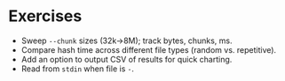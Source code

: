 # Exercises

- Sweep `--chunk` sizes (32k→8M); track bytes, chunks, ms.
- Compare hash time across different file types (random vs. repetitive).
- Add an option to output CSV of results for quick charting.
- Read from `stdin` when file is `-`.

